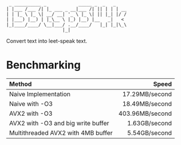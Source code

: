 ```
 _ __________ _            _____ _  _   _
| |___ /___ /| |_ ___ _ __|___ /| || | | | __
| | |_ \ |_ \| __/ __| '_ \ |_ \| || |_| |/ /
| |___) |__) | |_\__ \ |_) |__) |__   _|   <
|_|____/____/ \__|___/ .__/____/   |_| |_|\_\
                     |_|
```
Convert text into leet-speak text.


# Benchmarking
| Method | Speed |
| :--- | ---: |
| Naive Implementation | 17.29MB/second |
| Naive with -O3 | 18.49MB/second |
| AVX2 with -O3 | 403.96MB/second |
| AVX2 with -O3 and big write buffer | 1.63GB/second |
| Multithreaded AVX2 with 4MB buffer | 5.54GB/second |
